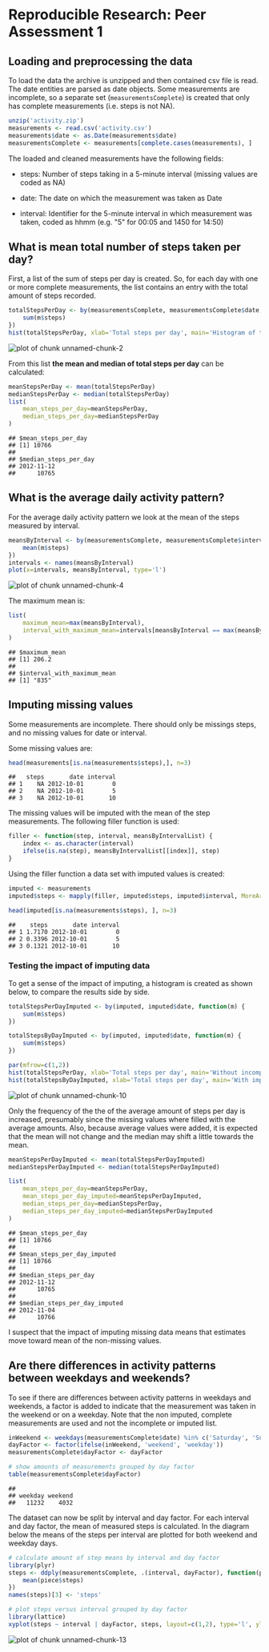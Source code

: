 # Reproducible Research: Peer Assessment 1


## Loading and preprocessing the data
To load the data the archive is unzipped and then contained csv file is read. The date entities are parsed as date objects. Some measurements are incomplete, so a separate set (`measurementsComplete`) is created that only has complete measurements (i.e. steps is not NA).


```r
unzip('activity.zip')
measurements <- read.csv('activity.csv')
measurements$date <- as.Date(measurements$date)
measurementsComplete <- measurements[complete.cases(measurements), ]
```

The loaded and cleaned measurements have the following fields:

* steps: Number of steps taking in a 5-minute interval (missing values are coded as NA)

* date: The date on which the measurement was taken as Date

* interval: Identifier for the 5-minute interval in which measurement was taken, coded as hhmm (e.g. "5" for 00:05 and 1450 for 14:50)


## What is mean total number of steps taken per day?
First, a list of the sum of steps per day is created. So, for each day with one or more complete measurements, the list contains an entry with the total amount of steps recorded.  


```r
totalStepsPerDay <- by(measurementsComplete, measurementsComplete$date, function(m) { 
    sum(m$steps) 
})
hist(totalStepsPerDay, xlab='Total steps per day', main='Histogram of total steps per day')
```

![plot of chunk unnamed-chunk-2](figure/unnamed-chunk-2.png) 

From this list **the mean and median of total steps per day** can be calculated:


```r
meanStepsPerDay <- mean(totalStepsPerDay)
medianStepsPerDay <- median(totalStepsPerDay)
list(
    mean_steps_per_day=meanStepsPerDay,
    median_steps_per_day=medianStepsPerDay
)
```

```
## $mean_steps_per_day
## [1] 10766
## 
## $median_steps_per_day
## 2012-11-12 
##      10765
```

## What is the average daily activity pattern?
For the average daily activity pattern we look at the mean of the steps measured by interval.


```r
meansByInterval <- by(measurementsComplete, measurementsComplete$interval, function(m) { 
    mean(m$steps)
})
intervals <- names(meansByInterval)
plot(x=intervals, meansByInterval, type='l')
```

![plot of chunk unnamed-chunk-4](figure/unnamed-chunk-4.png) 

The maximum mean is:


```r
list(
    maximum_mean=max(meansByInterval),
    interval_with_maximum_mean=intervals[meansByInterval == max(meansByInterval)]
)
```

```
## $maximum_mean
## [1] 206.2
## 
## $interval_with_maximum_mean
## [1] "835"
```

## Imputing missing values
Some measurements are incomplete. There should only be missings steps, and no missing values for date or interval.



Some missing values are:


```r
head(measurements[is.na(measurements$steps),], n=3)
```

```
##   steps       date interval
## 1    NA 2012-10-01        0
## 2    NA 2012-10-01        5
## 3    NA 2012-10-01       10
```

The missing values will be imputed with the mean of the step measurements. The following filler function is used:


```r
filler <- function(step, interval, meansByIntervalList) {
    index <- as.character(interval)
    ifelse(is.na(step), meansByIntervalList[[index]], step)
}
```

Using the filler function a data set with imputed values is created: 


```r
imputed <- measurements
imputed$steps <- mapply(filler, imputed$steps, imputed$interval, MoreArgs=list(as.list(meansByInterval)))

head(imputed[is.na(measurements$steps), ], n=3)
```

```
##    steps       date interval
## 1 1.7170 2012-10-01        0
## 2 0.3396 2012-10-01        5
## 3 0.1321 2012-10-01       10
```

### Testing the impact of imputing data
To get a sense of the impact of imputing, a histogram is created as shown below, to compare the results side by side.


```r
totalStepsPerDayImputed <- by(imputed, imputed$date, function(m) { 
    sum(m$steps)
})

totalStepsByDayImputed <- by(imputed, imputed$date, function(m) { 
    sum(m$steps) 
})

par(mfrow=c(1,2))
hist(totalStepsPerDay, xlab='Total steps per day', main='Without incomplete data', ylim=c(0,40))
hist(totalStepsByDayImputed, xlab='Total steps per day', main='With imputed data', ylim=c(0,40))
```

![plot of chunk unnamed-chunk-10](figure/unnamed-chunk-10.png) 

Only the frequency of the the of the average amount of steps per day is increased, presumably since the missing values where filled with the average amounts. Also, because average values were added, it is expected that the mean will not change and the median may shift a little towards the mean.


```r
meanStepsPerDayImputed <- mean(totalStepsPerDayImputed)
medianStepsPerDayImputed <- median(totalStepsPerDayImputed)

list(
    mean_steps_per_day=meanStepsPerDay,
    mean_steps_per_day_imputed=meanStepsPerDayImputed,
    median_steps_per_day=medianStepsPerDay,
    median_steps_per_day_imputed=medianStepsPerDayImputed
)
```

```
## $mean_steps_per_day
## [1] 10766
## 
## $mean_steps_per_day_imputed
## [1] 10766
## 
## $median_steps_per_day
## 2012-11-12 
##      10765 
## 
## $median_steps_per_day_imputed
## 2012-11-04 
##      10766
```

I suspect that the impact of imputing missing data means that estimates move toward mean of the non-missing values.

## Are there differences in activity patterns between weekdays and weekends?
To see if there are differences between activity patterns in weekdays and weekends, a factor is added to indicate that the measurement was taken in the weekend or on a weekday. Note that the non imputed, complete measurements are used and not the incomplete or imputed list.


```r
inWeekend <- weekdays(measurementsComplete$date) %in% c('Saturday', 'Sunday')
dayFactor <- factor(ifelse(inWeekend, 'weekend', 'weekday'))
measurementsComplete$dayFactor <- dayFactor

# show amounts of measurements grouped by day factor
table(measurementsComplete$dayFactor)
```

```
## 
## weekday weekend 
##   11232    4032
```

The dataset can now be split by interval and day factor. For each interval and day factor, the mean of measured steps is calculated. In the diagram below the means of the steps per interval are plotted for both weekend and weekday days.


```r
# calculate amount of step means by interval and day factor
library(plyr)
steps <- ddply(measurementsComplete, .(interval, dayFactor), function(piece) {
    mean(piece$steps)
})
names(steps)[3] <- 'steps'

# plot steps versus interval grouped by day factor
library(lattice)
xyplot(steps ~ interval | dayFactor, steps, layout=c(1,2), type='l', ylab='Number of steps')
```

![plot of chunk unnamed-chunk-13](figure/unnamed-chunk-13.png) 
